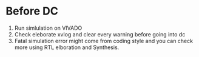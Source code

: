 # Before DC
1. Run simlulation on VIVADO
2. Check eleborate xvlog and clear every warning before going into dc
3. Fatal simulation error might come from coding style and you can check more using RTL elboration and Synthesis.